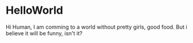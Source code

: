 # HelloWorld

Hi Human,
  I am comming to a world without pretty girls, good food. But i believe it will be funny, isn't it?

